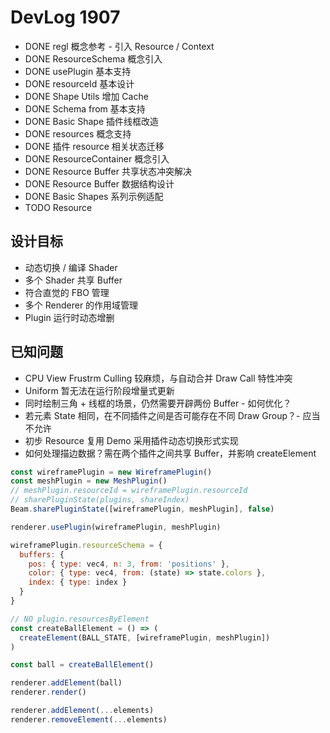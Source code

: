 # DevLog 1907
* DONE regl 概念参考 - 引入 Resource / Context
* DONE ResourceSchema 概念引入
* DONE usePlugin 基本支持
* DONE resourceId 基本设计
* DONE Shape Utils 增加 Cache
* DONE Schema from 基本支持
* DONE Basic Shape 插件线框改造
* DONE resources 概念支持
* DONE 插件 resource 相关状态迁移
* DONE ResourceContainer 概念引入
* DONE Resource Buffer 共享状态冲突解决
* DONE Resource Buffer 数据结构设计
* DONE Basic Shapes 系列示例适配
* TODO Resource

## 设计目标
* 动态切换 / 编译 Shader
* 多个 Shader 共享 Buffer
* 符合直觉的 FBO 管理
* 多个 Renderer 的作用域管理
* Plugin 运行时动态增删

## 已知问题
* CPU View Frustrm Culling 较麻烦，与自动合并 Draw Call 特性冲突
* Uniform 暂无法在运行阶段增量式更新
* 同时绘制三角 + 线框的场景，仍然需要开辟两份 Buffer - 如何优化？
* 若元素 State 相同，在不同插件之间是否可能存在不同 Draw Group？- 应当不允许
* 初步 Resource 复用 Demo 采用插件动态切换形式实现
* 如何处理描边数据？需在两个插件之间共享 Buffer，并影响 createElement

``` js
const wireframePlugin = new WireframePlugin()
const meshPlugin = new MeshPlugin()
// meshPlugin.resourceId = wireframePlugin.resourceId
// sharePluginState(plugins, shareIndex)
Beam.sharePluginState([wireframePlugin, meshPlugin], false)

renderer.usePlugin(wireframePlugin, meshPlugin)

wireframePlugin.resourceSchema = {
  buffers: {
    pos: { type: vec4, n: 3, from: 'positions' },
    color: { type: vec4, from: (state) => state.colors },
    index: { type: index }
  }
}

// NO plugin.resourcesByElement
const createBallElement = () => (
  createElement(BALL_STATE, [wireframePlugin, meshPlugin])
)

const ball = createBallElement()

renderer.addElement(ball)
renderer.render()
```

``` js
renderer.addElement(...elements)
renderer.removeElement(...elements)
```
